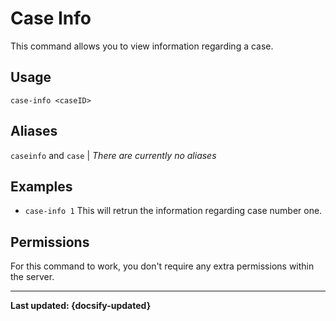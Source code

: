 # Case Info
This command allows you to view information regarding a case. 

## Usage
`case-info <caseID>`

## Aliases
`caseinfo` and `case` | *There are currently no aliases*

## Examples
- `case-info 1` This will retrun the information regarding case number one.

## Permissions
For this command to work, you don't require any extra permissions within the server.

----

**Last updated: {docsify-updated}**
